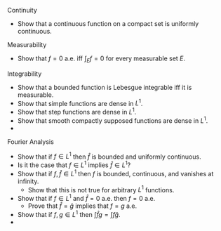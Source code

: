 
Continuity

- Show that a continuous function on a compact set is uniformly continuous.

Measurability

- Show that $f=0$ a.e. iff $\int_E f = 0$ for every measurable set $E$.

Integrability

- Show that a bounded function is Lebesgue integrable iff it is measurable.
- Show that simple functions are dense in $L^1$.
- Show that step functions are dense in $L^1$.
- Show that smooth compactly supposed functions are dense in $L^1$.
- 

Fourier Analysis

- Show that if $f\in L^1$ then $\hat f$ is bounded and uniformly continuous. 
- Is it the case that $f\in L^1$ implies $\hat f\in L^1$?
- Show that if $f, \hat f \in L^1$ then $f$ is bounded, continuous, and vanishes at infinity.
  - Show that this is not true for arbitrary $L^1$ functions.
- Show that if $f\in L^1$ and $\hat f = 0$ a.e. then $f=0$ a.e.
  - Prove that $\hat f = \hat g$ implies that $f=g$ a.e.
- Show that if $f, g \in L^1$ then $\int \hat f g = \int f\hat g$.
- 
